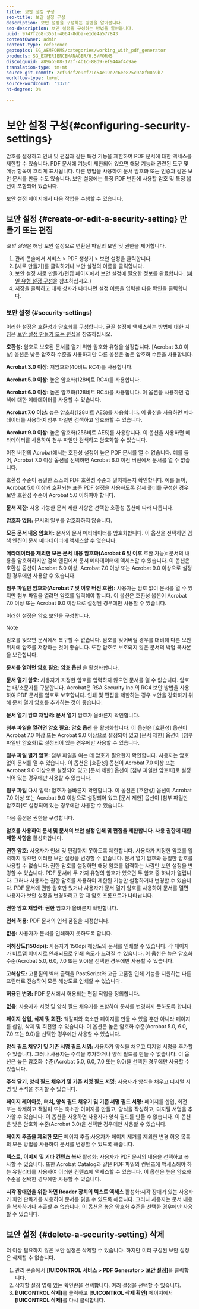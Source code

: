 ```yaml
---
title: 보안 설정 구성
seo-title: 보안 설정 구성
description: 보안 설정을 구성하는 방법을 알아봅니다.
seo-description: 보안 설정을 구성하는 방법을 알아봅니다.
uuid: 9747f268-3551-4064-8dba-e1de4a577843
contentOwner: admin
content-type: reference
geptopics: SG_AEMFORMS/categories/working_with_pdf_generator
products: SG_EXPERIENCEMANAGER/6.5/FORMS
discoiquuid: a89ab508-173f-4b1c-88d9-ef944af4d9ae
translation-type: tm+mt
source-git-commit: 2cf9dcf2e9cf71c54e19e2c6ee825c9a8f00a9b7
workflow-type: tm+mt
source-wordcount: '1376'
ht-degree: 0%

---
```



# 보안 설정 구성{#configuring-security-settings}

암호를 설정하고 인쇄 및 편집과 같은 특정 기능을 제한하여 PDF 문서에 대한 액세스를 제한할 수 있습니다. PDF 문서에 기능이 제한되어 있으면 해당 기능과 관련된 도구 및 메뉴 항목이 흐리게 표시됩니다. 다른 방법을 사용하여 문서 암호화 또는 인증과 같은 보안 문서를 만들 수도 있습니다. 보안 설정에는 특정 PDF 변환에 사용할 암호 및 특정 옵션이 포함되어 있습니다.

보안 설정 페이지에서 다음 작업을 수행할 수 있습니다.

## 보안 설정 {#create-or-edit-a-security-setting} 만들기 또는 편집

*보안 설정*&#x200B;은 해당 보안 설정으로 변환된 파일의 보안 및 권한을 제어합니다.

1. 관리 콘솔에서 서비스 > PDF 생성기 > 보안 설정을 클릭합니다.
1. [새로 만들기]를 클릭하거나 보안 설정의 이름을 클릭합니다.
1. 보안 설정 새로 만들기/편집 페이지에서 보안 설정에 필요한 정보를 완료합니다. ([파일 유형 설정 구성](/help/forms/using/admin-help/configuring-file-type-settings.md#configuring-file-type-settings)을 참조하십시오.)
1. 저장을 클릭하고 대화 상자가 나타나면 설정 이름을 입력한 다음 확인을 클릭합니다.

### 보안 설정 {#security-settings}

이러한 설정은 호환성과 암호화를 구성합니다. 글꼴 설정에 액세스하는 방법에 대한 지침은 [보안 설정 만들기 또는 편집](configuring-security-settings.md#create-or-edit-a-security-setting)을 참조하십시오.

**호환성:** 암호로 보호된 문서를 열기 위한 암호화 유형을 설정합니다. [Acrobat 3.0 이상] 옵션은 낮은 암호화 수준을 사용하지만 다른 옵션은 높은 암호화 수준을 사용합니다.

**Acrobat 3.0 이상:** 저암호화(40비트 RC4)를 사용합니다.

**Acrobat 5.0 이상:** 높은 암호화(128비트 RC4)를 사용합니다.

**Acrobat 6.0 이상:** 높은 암호화(128비트 RC4)를 사용합니다. 이 옵션을 사용하면 검색에 대한 메타데이터를 사용할 수 있습니다.

**Acrobat 7.0 이상:** 높은 암호화(128비트 AES)를 사용합니다. 이 옵션을 사용하면 메타데이터를 사용하여 첨부 파일만 검색하고 암호화할 수 있습니다.

**Acrobat 9.0 이상:** 높은 암호화(256비트 AES)를 사용합니다. 이 옵션을 사용하면 메타데이터를 사용하여 첨부 파일만 검색하고 암호화할 수 있습니다.

이전 버전의 Acrobat에서는 호환성 설정이 높은 PDF 문서를 열 수 없습니다. 예를 들어, Acrobat 7.0 이상 옵션을 선택하면 Acrobat 6.0 이전 버전에서 문서를 열 수 없습니다.

호환성 수준이 동일한 소스의 PDF 호환성 수준과 일치하는지 확인합니다. 예를 들어, Acrobat 5.0 이상과 호환되는 표준 PDF 설정을 사용하도록 감시 폴더를 구성한 경우 보안 호환성 수준이 Acrobat 5.0 이하여야 합니다.

**문서 제한:** 사용 가능한 문서 제한 사항은 선택한 호환성 옵션에 따라 다릅니다.

**암호화 없음:** 문서의 일부를 암호화하지 않습니다.

**모든 문서 내용 암호화:** 문서와 문서 메타데이터를 암호화합니다. 이 옵션을 선택하면 검색 엔진이 문서 메타데이터에 액세스할 수 없습니다.

**메타데이터를 제외한 모든 문서 내용 암호화(Acrobat 6 및 이후** 호환 가능): 문서의 내용을 암호화하지만 검색 엔진에서 문서 메타데이터에 액세스할 수 있습니다. 이 옵션은 호환성 옵션이 Acrobat 6.0 이상, Acrobat 7.0 이상 또는 Acrobat 9.0 이상으로 설정된 경우에만 사용할 수 있습니다.

**첨부 파일만 암호화(Acrobat 7 및 이후 버전 호환):** 사용자는 암호 없이 문서를 열 수 있지만 첨부 파일을 열려면 암호를 입력해야 합니다. 이 옵션은 호환성 옵션이 Acrobat 7.0 이상 또는 Acrobat 9.0 이상으로 설정된 경우에만 사용할 수 있습니다.

이러한 설정은 암호 보안을 구성합니다.

>[!NOTE]
>
>암호를 잊으면 문서에서 복구할 수 없습니다. 암호를 잊어버릴 경우를 대비해 다른 보안 위치에 암호를 저장하는 것이 좋습니다. 또한 암호로 보호되지 않은 문서의 백업 복사본을 보관합니다.

**문서를 열려면 암호 필요: 암호 옵션** 을 활성화합니다.

**문서 열기 암호:** 사용자가 지정한 암호를 입력하지 않으면 문서를 열 수 없습니다. 암호는 대/소문자를 구분합니다. Acrobat은 RSA Security Inc.의 RC4 보안 방법을 사용하여 PDF 문서를 암호로 보호합니다. 인쇄 및 편집을 제한하는 경우 보안을 강화하기 위해 문서 열기 암호를 추가하는 것이 좋습니다.

**문서 열기 암호 재입력: 문서 열기** 암호가 올바른지 확인합니다.

**첨부 파일을 열려면 암호 필요: 암호 옵션** 을 활성화합니다. 이 옵션은 [호환성] 옵션이 Acrobat 7.0 이상 또는 Acrobat 9.0 이상으로 설정되어 있고 [문서 제한] 옵션이 [첨부 파일만 암호화]로 설정되어 있는 경우에만 사용할 수 있습니다.

**첨부 파일 열기 암호:** 첨부 파일을 여는 데 암호가 필요한지 확인합니다. 사용자는 암호 없이 문서를 열 수 있습니다. 이 옵션은 [호환성] 옵션이 Acrobat 7.0 이상 또는 Acrobat 9.0 이상으로 설정되어 있고 [문서 제한] 옵션이 [첨부 파일만 암호화]로 설정되어 있는 경우에만 사용할 수 있습니다.

**첨부 파일** 다시 입력: 암호가 올바른지 확인합니다. 이 옵션은 [호환성] 옵션이 Acrobat 7.0 이상 또는 Acrobat 9.0 이상으로 설정되어 있고 [문서 제한] 옵션이 [첨부 파일만 암호화]로 설정되어 있는 경우에만 사용할 수 있습니다.

다음 옵션은 권한을 구성합니다.

**암호를 사용하여 문서 및 문서의 보안 설정 인쇄 및 편집을 제한합니다. 사용 권한에 대한 제한 사항을** 활성화합니다.

**권한 암호:** 사용자가 인쇄 및 편집하지 못하도록 제한합니다. 사용자가 지정한 암호를 입력하지 않으면 이러한 보안 설정을 변경할 수 없습니다. 문서 열기 암호와 동일한 암호를 사용할 수 없습니다. 권한 암호를 설정하면 해당 암호를 입력하는 사람만 보안 설정을 변경할 수 있습니다. PDF 문서에 두 가지 유형의 암호가 있으면 두 암호 중 하나가 열립니다. 그러나 사용자는 권한 암호를 사용하여 제한된 기능만 설정하거나 변경할 수 있습니다. PDF 문서에 권한 암호만 있거나 사용자가 문서 열기 암호를 사용하여 문서를 열면 사용자가 보안 설정을 변경하려고 할 때 암호 프롬프트가 나타납니다.

**권한 암호 재입력: 권한** 암호가 올바른지 확인합니다.

**인쇄 허용:** PDF 문서의 인쇄 품질을 지정합니다.

**없음:** 사용자가 문서를 인쇄하지 못하도록 합니다.

**저해상도(150dpi):** 사용자가 150dpi 해상도의 문서를 인쇄할 수 있습니다. 각 페이지가 비트맵 이미지로 인쇄되므로 인쇄 속도가 느려질 수 있습니다. 이 옵션은 높은 암호화 수준(Acrobat 5.0, 6.0, 7.0 또는 9.0)을 선택한 경우에만 사용할 수 있습니다.

**고해상도:** 고품질의 벡터 출력을 PostScript와 고급 고품질 인쇄 기능을 지원하는 다른 프린터로 전송하여 모든 해상도로 인쇄할 수 있습니다.

**허용된 변경:** PDF 문서에서 허용되는 편집 작업을 정의합니다.

**없음:** 사용자가 서명 및 양식 필드 채우기를 포함하여 문서를 변경하지 못하도록 합니다.

**페이지 삽입, 삭제 및 회전:** 책갈피와 축소판 페이지를 만들 수 있을 뿐만 아니라 페이지를 삽입, 삭제 및 회전할 수 있습니다. 이 옵션은 높은 암호화 수준(Acrobat 5.0, 6.0, 7.0 또는 9.0)을 선택한 경우에만 사용할 수 있습니다.

**양식 필드 채우기 및 기존 서명 필드 서명:** 사용자가 양식을 채우고 디지털 서명을 추가할 수 있습니다. 그러나 사용자는 주석을 추가하거나 양식 필드를 만들 수 없습니다. 이 옵션은 높은 암호화 수준(Acrobat 5.0, 6.0, 7.0 또는 9.0)을 선택한 경우에만 사용할 수 있습니다.

**주석 달기, 양식 필드 채우기 및 기존 서명 필드 서명:** 사용자가 양식을 채우고 디지털 서명 및 주석을 추가할 수 있습니다.

**페이지 레이아웃, 터치, 양식 필드 채우기 및 기존 서명 필드 서명:** 페이지를 삽입, 회전 또는 삭제하고 책갈피 또는 축소판 이미지를 만들고, 양식을 작성하고, 디지털 서명을 추가할 수 있습니다. 이 옵션을 사용하면 사용자가 양식 필드를 만들 수 없습니다. 이 옵션은 낮은 암호화 수준(Acrobat 3.0)을 선택한 경우에만 사용할 수 있습니다.

**페이지 추출을 제외한 모든** 페이지 추출:사용자가 페이지 제거를 제외한 변경 허용 목록의 모든 방법을 사용하여 문서를 변경할 수 있도록 해줍니다.

**텍스트, 이미지 및 기타 컨텐츠 복사** 활성화: 사용자가 PDF 문서의 내용을 선택하고 복사할 수 있습니다. 또한 Acrobat Catalog과 같은 PDF 파일의 컨텐츠에 액세스해야 하는 유틸리티를 사용하여 이러한 컨텐츠에 액세스할 수 있습니다. 이 옵션은 높은 암호화 수준을 선택한 경우에만 사용할 수 있습니다.

**시각 장애인을 위한 화면 Reader 장치의 텍스트 액세스** 활성화:시각 장애가 있는 사용자가 화면 판독기를 사용하여 문서를 읽을 수 있도록 해줍니다. 그러나 사용자는 문서 내용을 복사하거나 추출할 수 없습니다. 이 옵션은 높은 암호화 수준을 선택한 경우에만 사용할 수 있습니다.

## 보안 설정 {#delete-a-security-setting} 삭제

더 이상 필요하지 않은 보안 설정은 삭제할 수 있습니다. 하지만 미리 구성된 보안 설정은 삭제할 수 없습니다.

1. 관리 콘솔에서 **[!UICONTROL 서비스 > PDF Generator > 보안 설정]**&#x200B;을 클릭합니다.
1. 삭제할 설정 옆에 있는 확인란을 선택합니다. 여러 설정을 선택할 수 있습니다.
1. **[!UICONTROL 삭제]**&#x200B;를 클릭하고 **[!UICONTROL 삭제 확인]** 페이지에서 **[!UICONTROL 삭제]**&#x200B;를 다시 클릭합니다.

